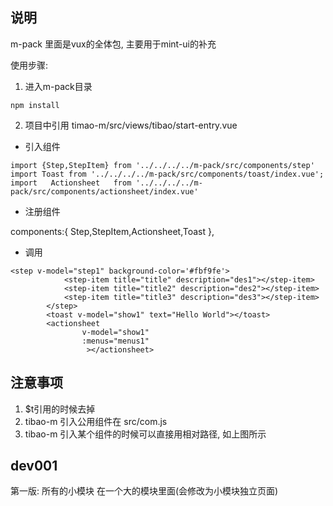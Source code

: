 ## 说明
m-pack 里面是vux的全体包, 主要用于mint-ui的补充

使用步骤:

1. 进入m-pack目录
```
npm install
```
2. 项目中引用
timao-m/src/views/tibao/start-entry.vue

+ 引入组件
```
import {Step,StepItem} from '../../../../m-pack/src/components/step'
import Toast from '../../../../m-pack/src/components/toast/index.vue';
import   Actionsheet   from '../../../../m-pack/src/components/actionsheet/index.vue'

```

+ 注册组件

components:{
            Step,StepItem,Actionsheet,Toast
},

+ 调用
```
<step v-model="step1" background-color='#fbf9fe'>
            <step-item title="title" description="des1"></step-item>
            <step-item title="title2" description="des2"></step-item>
            <step-item title="title3" description="des3"></step-item>
        </step>
        <toast v-model="show1" text="Hello World"></toast>
        <actionsheet
                v-model="show1"
                :menus="menus1"
                 ></actionsheet>
```
## 注意事项
1. $t引用的时候去掉
2. tibao-m 引入公用组件在 src/com.js
3. tibao-m 引入某个组件的时候可以直接用相对路径, 如上图所示

## dev001
第一版: 所有的小模块 在一个大的模块里面(会修改为小模块独立页面)